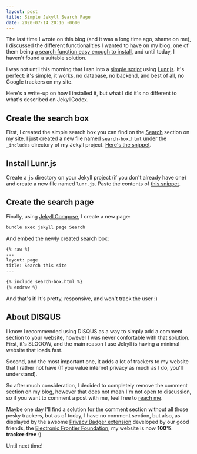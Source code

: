 ```yaml
---
layout: post
title: Simple Jekyll Search Page
date: 2020-07-14 20:16 -0600
---
```


The last time I wrote on this blog (and it was a long time ago, shame on me), I discussed the different functionalities I wanted to have on my blog, one of them being [a search function easy enough to install](https://andres.world/2020/03/18/jekyll-first-review/), and until today, I haven't found a suitable solution.

I was not until this morning that I ran into a [simple script](https://jekyllcodex.org/without-plugin/search-lunr/) using [Lunr.js](https://lunrjs.com/). It's perfect: it's simple, it works, no database, no backend, and best of all, no Google trackers on my site.

Here's a write-up on how I installed it, but what I did it's no different to what's described on JekyllCodex.

## Create the search box

First, I created the simple search box you can find on the [Search](http://andres.world/Search/) section on my site. I just created a new file named `search-box.html` under the `_includes` directory of my Jekyll project. [Here's the snippet](https://raw.githubusercontent.com/jhvanderschee/jekyllcodex/gh-pages/_includes/search-lunr.html).

## Install Lunr.js

Create a `js` directory on your Jekyll project (if you don't already have one) and create a new file named `lunr.js`. Paste the contents of [this snippet](https://raw.githubusercontent.com/jhvanderschee/jekyllcodex/gh-pages/js/lunr.js).

## Create the search page

Finally, using [Jekyll Compose](https://github.com/jekyll/jekyll-compose), I create a new page:
```bash
bundle exec jekyll page Search
```

And embed the newly created search box:
```html
{% raw %}
---
layout: page
title: Search this site
---

{% include search-box.html %}
{% endraw %}
```

And that's it! It's pretty, responsive, and won't track the user :)

## About DISQUS

I know I recommended using DISQUS as a way to simply add a comment section to your website, however I was never confortable with that solution. First, it's SLOOOW, and the main reason I use Jekyll is having a minimal website that loads fast.

Second, and the most important one, it adds a lot of trackers to my website that I rather not have (If you value internet privacy as much as I do, you'll understand).

So after much consideration, I decided to completely remove the comment section on my blog, however that does not mean I'm not open to discussion, so if you want to comment a post with me, feel free to [reach me](http://andres.world/about/).

Maybe one day I'll find a solution for the comment section without all those pesky trackers, but as of today, I have no comment section, but also, as displayed by the awsome [Privacy Badger extension](https://privacybadger.org/) developed by our good friends, the [Electronic Frontier Foundation](https://www.eff.org/), my website is now **100% tracker-free** :)

Until next time!